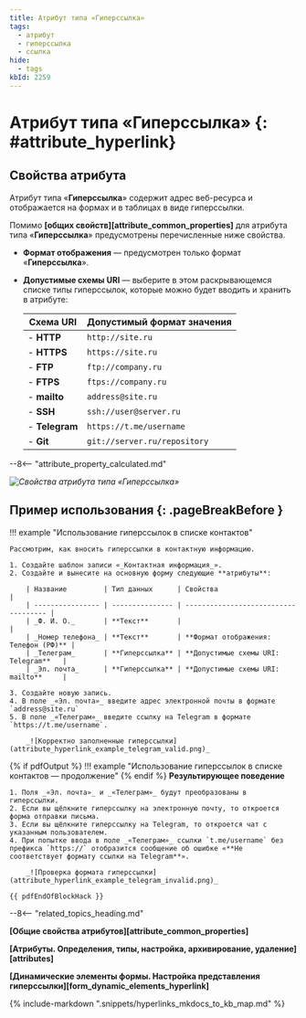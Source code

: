 ```yaml
---
title: Атрибут типа «Гиперссылка»
tags:
  - атрибут
  - гиперссылка
  - ссылка
hide:
  - tags
kbId: 2259
---
```


# Атрибут типа «Гиперссылка» {: #attribute_hyperlink}

## Свойства атрибута

Атрибут типа «**Гиперссылка**» содержит адрес веб-ресурса и отображается на формах и в таблицах в виде гиперссылки.

Помимо **[общих свойств][attribute_common_properties]** для атрибута типа «**Гиперссылка**» предусмотрены перечисленные ниже свойства.

- **Формат отображения** — предусмотрен только формат «**Гиперссылка**».
- **Допустимые схемы URI** — выберите в этом раскрывающемся списке типы гиперссылок, которые можно будет вводить и хранить в атрибуте:

    |Схема URI|Допустимый формат значения|
    |---|---|
    |- **HTTP**|`http://site.ru`|
    |- **HTTPS**|`https://site.ru`|
    |- **FTP**|`ftp://company.ru`|
    |- **FTPS**|`ftps://company.ru`|
    |- **mailto**|`address@site.ru`|
    |- **SSH**|`ssh://user@server.ru`|
    |- **Telegram**|`https://t.me/username`|
    |- **Git**|`git://server.ru/repository`|

--8<-- "attribute_property_calculated.md"

_![Свойства атрибута типа «Гиперссылка»](img/attribute_hyperlink_properties.png)_

## Пример использования {: .pageBreakBefore }

!!! example "Использование гиперссылок в списке контактов"

    Рассмотрим, как вносить гиперссылки в контактную информацию.

    1. Создайте шаблон записи «_Контактная информация_».
    2. Создайте и вынесите на основную форму следующие **атрибуты**:

        | Название         | Тип данных      | Свойства                             |
        | ---------------- | --------------- | ------------------------------------ |
        | _Ф. И. О._       | **Текст**       |                                      |
        | _Номер телефона_ | **Текст**       | **Формат отображения: Телефон (РФ)** |
        | _Телеграм_       | **Гиперссылка** | **Допустимые схемы URI: Telegram**   |
        | _Эл. почта_      | **Гиперссылка** | **Допустимые схемы URI: mailto**     |

    3. Создайте новую запись.
    4. В поле _«Эл. почта»_ введите адрес электронной почты в формате `address@site.ru`
    5. В поле _«Телеграм»_ введите ссылку на Telegram в формате `https://t.me/username`.
    
        _![Корректно заполненные гиперссылки](attribute_hyperlink_example_telegram_valid.png)_

{% if pdfOutput %}
!!! example "Использование гиперссылок в списке контактов — продолжение"
{% endif %}
    **Результирующее поведение**

    1. Поля _«Эл. почта»_ и _«Телеграм»_ будут преобразованы в гиперссылки.
    2. Если вы щёлкните гиперссылку на электронную почту, то откроется форма отправки письма.
    3. Если вы щёлкните гиперссылку на Telegram, то откроется чат с указанным пользователем.
    4. При попытке ввода в поле _«Телеграм»_ ссылки `t.me/username` без префикса `https://` отобразится сообщение об ошибке «**Не соответствует формату ссылки на Telegram**».

        _![Проверка формата гиперссылки](attribute_hyperlink_example_telegram_invalid.png)_
        
    {{ pdfEndOfBlockHack }}

--8<-- "related_topics_heading.md"

**[Общие свойства атрибутов][attribute_common_properties]**

**[Атрибуты. Определения, типы, настройка, архивирование, удаление][attributes]**

**[Динамические элементы формы. Настройка представления гиперссылки][form_dynamic_elements_hyperlink]**

{% include-markdown ".snippets/hyperlinks_mkdocs_to_kb_map.md" %}
